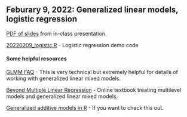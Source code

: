 ## Feburary 9, 2022: Generalized linear models, logistic regression

[PDF of slides](./20220209_presentation_glm.pdf) from in-class presentation.

[20220209_logistic.R](./20220209_logistic.R) - Logistic regression demo code

#### Some helpful resources

[GLMM FAQ](https://bbolker.github.io/mixedmodels-misc/glmmFAQ.html) - This is very technical but extremely helpful for details of working with generalized linear mixed models.

[Beyond Multiple Linear Regression](https://bookdown.org/roback/bookdown-BeyondMLR/) - Online textbook treating multilevel models and generalized linear mixed models.

[Generalized additive models in R](https://noamross.github.io/gams-in-r-course/) - If you want to check this out.
